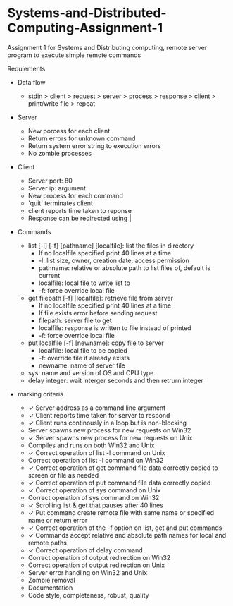 # Systems-and-Distributed-Computing-Assignment-1
Assignment 1 for Systems and Distributing computing, remote server program to execute simple remote commands

Requiements
- Data flow
  - stdin > client > request > server > process > response > client > print/write file > repeat

- Server
  - New porcess for each client
  - Return errors for unknown command
  - Return system error string to execution errors
  - No zombie processes
- Client
  - Server port: 80
  - Server ip: argument
  - New process for each command
  - 'quit' terminates client
  - client reports time taken to reponse
  - Response can be redirected using |

- Commands
  - list [-l] [-f] [pathname] [localfile]: list the files in directory
      - If no localfile specified print 40 lines at a time
    - -l:         list size, owner, creation date, access permission
    - pathname:   relative or absolute path to list files of, default is current
    - localfile:  local file to write list to
    - -f: force override local file
  - get filepath [-f] [localfile]: retrieve file from server
      - If no localfile specified print 40 lines at a time
      - If file exists error before sending request
    - filepath:   server file to get
    - localfile:  response is written to file instead of printed
    - -f:         force override local file
  - put localfile [-f] [newname]: copy file to server
    - localfile:  local file to be copied
    - -f:         override file if already exists
    - newname:    name of server file
  - sys: name and version of OS and CPU type
  - delay integer: wait interger seconds and then retrurn integer

- marking criteria
  - ✓ Server address as a command line argument
  - ✓ Client reports time taken for server to respond
  - ✓ Client runs continously in a loop but is non-blocking
  - Server spawns new process for new requests on Win32
  - ✓ Server spawns new process for new requests on Unix
  - Compiles and runs on both Win32 and Unix
  - ✓ Correct operation of list -l command on Unix
  - Correct operation of list -l command on Win32
  - ✓ Correct operation of get command file data correctly copied to screen or file as needed
  - ✓ Correct operation of put command file data correctly copied
  - ✓ Correct operation of sys command on Unix
  - Correct operation of sys command on Win32
  - ✓ Scrolling list & get that pauses after 40 lines
  - ✓ Put command create remote file with same name or specified name or return error
  - ✓ Correct operation of the -f option on list, get and put commands
  - ✓ Commands accept relative and absolute path names for local and remote paths
  - ✓ Correct operation of delay command
  - Correct operation of output redirection on Win32
  - Correct operation of output redirection on Unix
  - Server error handling on Win32 and Unix
  - Zombie removal
  - Documentation
  - Code style, completeness, robust, quality